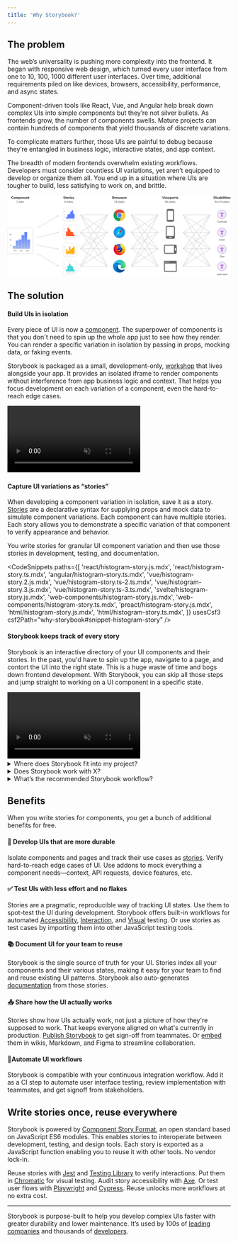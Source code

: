 ```yaml
---
title: 'Why Storybook?'
---
```


## The problem

The web’s universality is pushing more complexity into the frontend. It began with responsive web design, which turned every user interface from one to 10, 100, 1000 different user interfaces. Over time, additional requirements piled on like devices, browsers, accessibility, performance, and async states.

Component-driven tools like React, Vue, and Angular help break down complex UIs into simple components but they’re not silver bullets. As frontends grow, the number of components swells. Mature projects can contain hundreds of components that yield thousands of discrete variations.

To complicate matters further, those UIs are painful to debug because they’re entangled in business logic, interactive states, and app context.

The breadth of modern frontends overwhelm existing workflows. Developers must consider countless UI variations, yet aren’t equipped to develop or organize them all. You end up in a situation where UIs are tougher to build, less satisfying to work on, and brittle.

![UI multiverse](./misc-docs-assets/why-storybook/multiverse.png)

## The solution

#### Build UIs in isolation

Every piece of UI is now a [component](https://www.componentdriven.org/). The superpower of components is that you don't need to spin up the whole app just to see how they render. You can render a specific variation in isolation by passing in props, mocking data, or faking events.

Storybook is packaged as a small, development-only, [workshop](https://bradfrost.com/blog/post/a-frontend-workshop-environment/) that lives alongside your app. It provides an isolated iframe to render components without interference from app business logic and context. That helps you focus development on each variation of a component, even the hard-to-reach edge cases.

<video autoPlay muted playsInline loop>
  <source
    src="./misc-docs-assets/why-storybook/whats-a-story.mp4"
    type="video/mp4"
  />
</video>

#### Capture UI variations as “stories”

When developing a component variation in isolation, save it as a story. [Stories](https://github.com/ComponentDriven/csf) are a declarative syntax for supplying props and mock data to simulate component variations. Each component can have multiple stories. Each story allows you to demonstrate a specific variation of that component to verify appearance and behavior.

You write stories for granular UI component variation and then use those stories in development, testing, and documentation.

<!-- prettier-ignore-start -->

<CodeSnippets
  paths={[
    'react/histogram-story.js.mdx',
    'react/histogram-story.ts.mdx',
    'angular/histogram-story.ts.mdx',
    'vue/histogram-story.2.js.mdx',
    'vue/histogram-story.ts-2.ts.mdx',
    'vue/histogram-story.3.js.mdx',
    'vue/histogram-story.ts-3.ts.mdx',
    'svelte/histogram-story.js.mdx',
    'web-components/histogram-story.js.mdx',
    'web-components/histogram-story.ts.mdx',
    'preact/histogram-story.js.mdx',
    'html/histogram-story.js.mdx',
    'html/histogram-story.ts.mdx',
  ]}
  usesCsf3
  csf2Path="why-storybook#snippet-histogram-story"
/>

<!-- prettier-ignore-end -->

#### Storybook keeps track of every story

Storybook is an interactive directory of your UI components and their stories. In the past, you'd have to spin up the app, navigate to a page, and contort the UI into the right state. This is a huge waste of time and bogs down frontend development. With Storybook, you can skip all those steps and jump straight to working on a UI component in a specific state.

<video autoPlay muted playsInline loop>
  <source
    src="./misc-docs-assets/why-storybook/7.0-storybook-hero-video.mp4"
    type="video/mp4"
  />
</video>

<details>
<summary>Where does Storybook fit into my project?</summary>

Storybook is packaged as a small, development-only, [workshop](https://bradfrost.com/blog/post/a-frontend-workshop-environment/) that lives alongside your app. Install it by [running a command](./get-started/install.md).

During development, run it in a separate node process. If you’re working on UI in isolation, the only thing you’ll need to run is Storybook.

</details>

<details>
<summary>Does Storybook work with X?</summary>

Storybook aims to integrate with industry-standard tools and platforms to simplify setup. Thanks to our ambitious developer community, we’ve made significant progress. There are hundreds of [addons](https://storybook.js.org/addons/) and tutorials that walk through how to set up Storybook in all types of projects.

If you’re using a niche framework or a recently launched tool, we might not have an integration for it yet. Consider creating a [proof of concept](./addons/writing-addons.md) yourself first to lead the way for the rest of the community.

</details>

<details>
<summary>What’s the recommended Storybook workflow?</summary>

Every team is different and so is their workflow. Storybook is designed to be incrementally adoptable. Teams can gradually try features to see what works best for them.

Most community members choose a [Component-Driven](https://www.componentdriven.org/) workflow. UIs are developed in isolation from the “bottom up” starting with basic components then progressively combined to assemble pages.

1. Build each component in isolation and write stories for its variations.
2. Compose small components together to enable more complex functionality.
3. Assemble pages by combining composite components.
4. Integrate pages into your project by hooking up data and business logic.

</details>

## Benefits

When you write stories for components, you get a bunch of additional benefits for free.

#### 📝 Develop UIs that are more durable

Isolate components and pages and track their use cases as [stories](./writing-stories/introduction.md). Verify hard-to-reach edge cases of UI. Use addons to mock everything a component needs—context, API requests, device features, etc.

#### ✅ Test UIs with less effort and no flakes

Stories are a pragmatic, reproducible way of tracking UI states. Use them to spot-test the UI during development. Storybook offers built-in workflows for automated [Accessibility](./writing-tests/accessibility-testing.md), [Interaction](./writing-tests/interaction-testing.md), and [Visual](./writing-tests/visual-testing.md) testing. Or use stories as test cases by importing them into other JavaScript testing tools.

#### 📚 Document UI for your team to reuse

Storybook is the single source of truth for your UI. Stories index all your components and their various states, making it easy for your team to find and reuse existing UI patterns. Storybook also auto-generates [documentation](./writing-docs/introduction.md) from those stories.

#### 📤 Share how the UI actually works

Stories show how UIs actually work, not just a picture of how they're supposed to work. That keeps everyone aligned on what's currently in production. [Publish Storybook](./sharing/publish-storybook.md) to get sign-off from teammates. Or [embed](./sharing/embed.md) them in wikis, Markdown, and Figma to streamline collaboration.

#### 🚦Automate UI workflows

Storybook is compatible with your continuous integration workflow. Add it as a CI step to automate user interface testing, review implementation with teammates, and get signoff from stakeholders.

## Write stories once, reuse everywhere

Storybook is powered by [Component Story Format](https://github.com/ComponentDriven/csf), an open standard based on JavaScript ES6 modules. This enables stories to interoperate between development, testing, and design tools. Each story is exported as a JavaScript function enabling you to reuse it with other tools. No vendor lock-in.

Reuse stories with [Jest](https://jestjs.io/) and [Testing Library](https://testing-library.com/) to verify interactions. Put them in [Chromatic](https://www.chromatic.com/?utm_source=storybook_website&utm_medium=link&utm_campaign=storybook) for visual testing. Audit story accessibility with [Axe](https://github.com/dequelabs/axe-core). Or test user flows with [Playwright](https://playwright.dev/) and [Cypress](https://www.cypress.io/). Reuse unlocks more workflows at no extra cost.

---

Storybook is purpose-built to help you develop complex UIs faster with greater durability and lower maintenance. It’s used by 100s of [leading companies](https://storybook.js.org/showcase) and thousands of [developers](https://github.com/storybookjs/storybook/).
